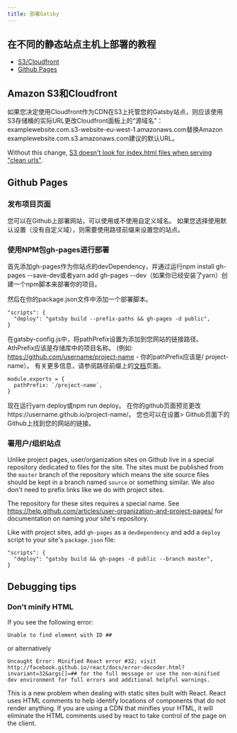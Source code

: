 ```yaml
---
title: 部署Gatsby
---
```

## 在不同的静态站点主机上部署的教程

* [S3/Cloudfront](/docs/deploy-gatsby/#amazon-s3-and-cloudfront)
* [Github Pages](/docs/deploy-gatsby/#github-pages)

## Amazon S3和Cloudfront

如果您决定使用Cloudfront作为CDN在S3上托管您的Gatsby站点，则应该使用S3存储桶的实际URL更改Cloudfront面板上的“源域名”：examplewebsite.com.s3-website-eu-west-1.amazonaws.com替换Amazon examplewebsite.com.s3.amazonaws.com建议的默认URL。

Without this change, [S3 doesn't look for index.html files when serving "clean urls"](https://forums.aws.amazon.com/message.jspa?messageID=314454).

## Github Pages

### 发布项目页面

您可以在Github上部署网站，可以使用或不使用自定义域名。 如果您选择使用默认设置（没有自定义域），则需要使用路径前缀来设置您的站点。

### 使用NPM包gh-pages进行部署

首先添加gh-pages作为你站点的devDependency，并通过运行npm install gh-pages --save-dev或者yarn add gh-pages --dev（如果你已经安装了yarn）创建一个npm脚本来部署你的项目。

然后在你的package.json文件中添加一个部署脚本。

    "scripts": {
      "deploy": "gatsby build --prefix-paths && gh-pages -d public",
    }
    

在gatsby-config.js中，将pathPrefix设置为添加到您网站的链接路径。 AthPrefix应该是存储库中的项目名称。 (例如: https://github.com/username/project-name - 你的pathPrefix应该是/ project-name）。 有关更多信息，请参阅路径前缀上的[文档](/docs/path-prefix/)页面。

    module.exports = {
      pathPrefix: `/project-name`,
    }
    

现在运行yarn deploy或npm run deploy。 在你的github页面预览更改https://username.github.io/project-name/。 您也可以在设置> Github页面下的Github上找到您的网站的链接。

### 署用户/组织站点

Unlike project pages, user/organization sites on Github live in a special repository dedicated to files for the site. The sites must be published from the `master` branch of the repository which means the site source files should be kept in a branch named `source` or something similar. We also don't need to prefix links like we do with project sites.

The repository for these sites requires a special name. See https://help.github.com/articles/user-organization-and-project-pages/ for documentation on naming your site's repository.

Like with project sites, add `gh-pages` as a `devDependency` and add a `deploy` script to your site's `package.json` file:

    "scripts": {
      "deploy": "gatsby build && gh-pages -d public --branch master",
    }
    

## Debugging tips

### Don't minify HTML

If you see the following error:

    Unable to find element with ID ##
    

or alternatively

    Uncaught Error: Minified React error #32; visit http://facebook.github.io/react/docs/error-decoder.html?invariant=32&args[]=## for the full message or use the non-minified dev environment for full errors and additional helpful warnings.
    

This is a new problem when dealing with static sites built with React. React uses HTML comments to help identify locations of components that do not render anything. If you are using a CDN that minifies your HTML, it will eliminate the HTML comments used by react to take control of the page on the client.